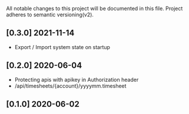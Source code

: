 All notable changes to this project will be documented in
this file. Project adheres to semantic versioning(v2).

## [0.3.0] 2021-11-14

- Export / Import system state on startup


## [0.2.0] 2020-06-04

- Protecting apis with apikey in Authorization header
- /api/timesheets/{account}/yyyymm.timesheet


## [0.1.0] 2020-06-02


